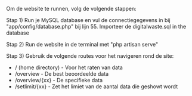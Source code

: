 Om de website te runnen, volg de volgende stappen:

Stap 1)
Run je MySQL database en vul de connectiegegevens in bij "app/config/database.php" bij lijn 55.
Importeer de digitalwaste.sql in the database

Stap 2)
Run de website in de terminal met "php artisan serve"

Stap 3)
Gebruik de volgende routes voor het navigeren rond de site:

- / (home directory)	- Voor het raten van data
- /overview 		- De best beoordeelde data
- /overview/{xx}	- De specifieke data
- /setlimit/{xx}	- Zet het limiet van de aantal data die geshowt wordt